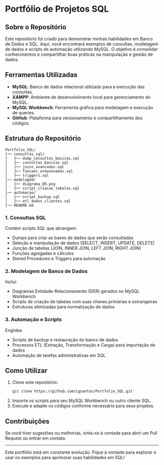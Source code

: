 # Portfólio de Projetos SQL

## Sobre o Repositório
Este repositório foi criado para demonstrar minhas habilidades em Banco de Dados e SQL. Aqui, você encontrará exemplos de consultas, modelagem de dados e scripts de automação utilizando MySQL. O objetivo é consolidar conhecimentos e compartilhar boas práticas na manipulação e gestão de dados.

## Ferramentas Utilizadas
- **MySQL**: Banco de dados relacional utilizado para a execução das consultas.
- **XAMPP**: Ambiente de desenvolvimento local para gerenciamento do MySQL.
- **MySQL Workbench**: Ferramenta gráfica para modelagem e execução de queries.
- **GitHub**: Plataforma para versionamento e compartilhamento dos códigos.

## Estrutura do Repositório

```
Portfolio_SQL/
│── consultas_sql/
|   ├── dump_consultas_basicas.sql
│   ├── consultas_basicas.sql
│   ├── joins_avancados.sql
│   ├── funcoes_armazenadas.sql
│   ├── triggers.sql
│── modelagem/
│   ├── diagrama_ER.png
│   ├── script_criacao_tabelas.sql
│── automacao/
│   ├── script_backup.sql
│   ├── etl_dados_clientes.sql
│── README.md
```

### 1. **Consultas SQL**
Contém scripts SQL que abrangem:
- Dumps para criar as bases de dados que serão consultadas
- Seleção e manipulação de dados (SELECT, INSERT, UPDATE, DELETE)
- Junção de tabelas (JOIN, INNER JOIN, LEFT JOIN, RIGHT JOIN)
- Funções agregadas e cálculos
- Stored Procedures e Triggers para automação

### 2. **Modelagem de Banco de Dados**
Inclui:
- Diagramas Entidade-Relacionamento (DER) gerados no MySQL Workbench
- Scripts de criação de tabelas com suas chaves primárias e estrangeiras
- Estruturas otimizadas para normalização de dados

### 3. **Automação e Scripts**
Engloba:
- Scripts de backup e restauração do banco de dados
- Processos ETL (Extração, Transformação e Carga) para importação de dados
- Automação de tarefas administrativas em SQL

## Como Utilizar
1. Clone este repositório:
   ```bash
   git clone https://github.com/Lgsantos/Portfolio_SQL.git
   ```
2. Importe os scripts para seu MySQL Workbench ou outro cliente SQL.
3. Execute e adapte os códigos conforme necessário para seus projetos.

## Contribuições
Se você tiver sugestões ou melhorias, sinta-se à vontade para abrir um Pull Request ou entrar em contato.

---

Este portfólio está em constante evolução. Fique à vontade para explorar e usar os exemplos para aprimorar suas habilidades em SQL!


